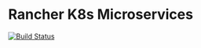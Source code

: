 # Rancher K8s Microservices 

[![Build Status](https://travis-ci.org/VladimirTambovtsev/K8s-Rancher-Microservices.svg?branch=main)](https://travis-ci.org/VladimirTambovtsev/K8s-Rancher-Microservices)
